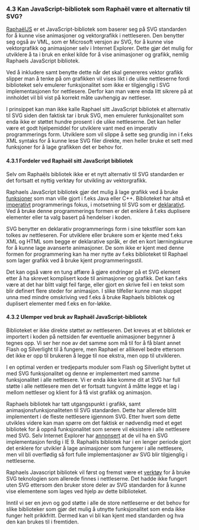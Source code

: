 ### 4.3 Kan JavaScript-bibliotek som Raphaël være et alternativ til SVG? ###

[RaphaëlJS][1] er et JavaScript-bibliotek som baserer seg
på SVG standarden for å kunne vise animasjoner og vektorgrafikk i
nettleseren. Den benytter seg også av VML, som er Microsoft versjon av SVG,
for å kunne vise vektorgrafikk og animasjoner selv i Internet Explorer.
Dette gjør det mulig for utviklere å ta i bruk en enkel kilde for å vise
animasjoner og grafikk, nemlig Raphaels JavaScript bibliotek.

Ved å inkludere samt benytte dette når det skal genereres vektor grafikk slipper 
man å tenke på om grafikken vil vises likt i de ulike nettleserne fordi biblioteket selv 
emulerer funksjonalitet som ikke er tilgjenglig i SVG implementasjonen for
nettlesere. Derfor kan man være enda litt sikrere på at innholdet vil bli vist på
korrekt måte uavhengig av nettleser.

I prinsippet kan man ikke kalle Raphael sitt JavaScript bibliotek et alternativ
til SVG siden den faktisk tar i bruk SVG, men emulerer funksjonalitet som enda
ikke er støttet hundre prosent i de ulike nettleserne. Det kan heller være et
godt hjelpemiddel for utviklere vant med en imperativ programmerings form. Utviklere 
som vil slippe å sette seg grundig inn i f.eks XML syntaks for å kunne lese SVG filer
direkte, men heller bruke et sett med funksjoner for å lage grafikken det er behov
for.

#### 4.3.1 Fordeler ved Raphaël sitt JavaScript bibliotek ####

Selv om Raphaëls bibliotek ikke er et nytt alternativ til SVG
standarden er det fortsatt et nyttig verktøy for utvikling av vektorgrafikk.

Raphaels JavaScript bibliotek gjør det mulig å lage grafikk ved å bruke
[funksjoner][2] som man ville gjort i f.eks Java eller C++. Biblioteket har altså
et [imperativt][3] programmerings fokus, i motsetning til SVG som er [deklarativt][4].
Ved å bruke denne programmerings formen er det enklere å f.eks duplisere 
elementer eller ta valg basert på hendelser i koden. 

SVG benytter en deklarativ programmerings form i sine tekstfiler som kan tolkes
av nettleseren. For utviklere eller brukere som er kjente med f.eks XML og HTML som
begge er deklarative språk, er det en kort lærningskurve for å kunne lage
avanserte animasjoner. De som ikke er kjent med denne formen for programmering
kan ha mer nytte av f.eks biblioteket til Raphael som lager grafikk ved å 
bruke kjent programmeringsstil. 

Det kan også være en tung affære å gjøre endringer på et SVG element etter å
ha skrevet komplisert kode til animasjoner og grafikk. Det kan f.eks være at
det har blitt valgt feil farge, eller gjort en skrive feil i en tekst som blir
definert flere steder for animasjon. I slike tilfeller kunne man sluppet unna
med mindre omskriving ved f.eks å bruke Raphaels bibliotek og duplisert
elementer med f.eks en for-løkke. 

#### 4.3.2 Ulemper ved bruk av Raphaël JavaScript-bibliotek ####

Biblioteket er ikke direkte støttet av nettleseren. Det kreves at et
bibliotek er importert i koden på nettsiden før eventuelle animasjoner
begynner å tegnes opp. Vi ser her noe av det samme som må til for å få
blant annet Flash og Silverlight til å fungere, men Raphael er allikevel
bedre ettersom det ikke er opp til brukeren å legge til noe ekstra, men
opp til utvikleren.

I en optimal verden er tredjeparts moduler som Flash og Silverlight byttet
ut med SVG funksjonalitet og denne er implementert med samme funksjonalitet
i alle nettlesere. Vi er enda ikke komme dit at SVG har full støtte i alle
nettlesere men det er fortsatt tungvint å måtte legge et lag i mellom nettleser
og klient for å få vist grafikk og animasjon.

Raphaels bibliotek har tatt utgangspunkt i grafikk, samt animasjonsfunksjonaliteten 
til SVG standarden. Dette har allerede blitt implementert i de fleste nettlesere 
igjennom SVG. Etter hvert som dette utvikles videre
kan man spørre om det faktisk er nødvendig med et eget bibliotek for å oppnå
funksjonalitet som senere vil eksistere i alle nettlesere med SVG. Selv Internet
Explorer har [annonsert][5] at de vil ha en SVG implementasjon ferdig i IE 9. Raphaëls bibliotek
har i en lenger periode gjort det enklere for utvikler å lage animasjoner som
fungerer i alle nettlesere, men vil bli overflødig så fort fulle implementasjoner
av SVG blir tilgjenglig i nettleserne.

Raphaels Javascript bibliotek vil først og fremst være et [verktøy][6] for å
bruke SVG teknologien som allerede finnes i nettleserne. Det hadde ikke fungert uten SVG
ettersom den bruker store deler av SVG standarden for å kunne vise elementene som lages ved
hjelp av dette bilblioteket. 

Inntil vi ser en jevn og god støtte i alle de store nettleserne er det behov
for slike biblioteker som gjør det mulig å utnytte funksjonalitet som enda
ikke funger helt prikkfritt. Dermed kan vi bli kan kjent med standarden og
hva den kan brukes til i fremtiden.

[1]: http://raphaeljs.com "Raphaels - JavaScript library, RaphaelJs, read 2010-05-27"
[2]: http://raphaeljs.com/reference.html "Raphael Reference, RaphaelJs, read 2010-05-27"
[3]: http://en.wikipedia.org/wiki/Imperative_programming "Imperative Programming, Wikipeida, read 2010-05-27"
[4]: http://en.wikipedia.org/wiki/Declarative_programming "Declarative Programming, Wikipedia, read 2010-05-27"
[5]: http://blogs.msdn.com/b/ie/archive/2010/03/18/svg-in-ie9-roadmap.aspx "SVG in IE9 Roadmap, IEBlog, 2010-03-18"
[6]: http://www.samuelclay.com/raphael/svg_open_paper.pdf "Raphaels Paper - SVG Open 2009, Raphael, read 2010-05-27"
